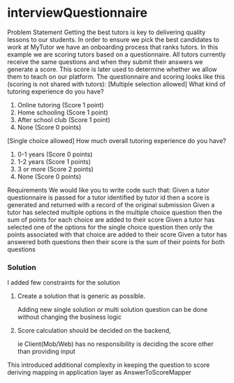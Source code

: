 # interviewQuestionnaire

Problem Statement
Getting the best tutors is key to delivering quality lessons to our students. In order to ensure
we pick the best candidates to work at MyTutor we have an onboarding process that ranks
tutors. In this example we are scoring tutors based on a questionnaire. All tutors currently
receive the same questions and when they submit their answers we generate a score. This
score is later used to determine whether we allow them to teach on our platform. The
questionnaire and scoring looks like this (scoring is not shared with tutors):
[Multiple selection allowed] What kind of tutoring experience do you have?
1. Online tutoring (Score 1 point)
2. Home schooling (Score 1 point)
3. After school club (Score 1 point)
4. None (Score 0 points)
   
[Single choice allowed] How much overall tutoring experience do you have?
1. 0-1 years (Score 0 points)
2. 1-2 years (Score 1 points)
3. 3 or more (Score 2 points)
4. None (Score 0 points)
   
Requirements
We would like you to write code such that:
Given a tutor questionnaire is passed for a tutor identified by tutor id then a score is
generated and returned with a record of the original submission
Given a tutor has selected multiple options in the multiple choice question then the
sum of points for each choice are added to their score
Given a tutor has selected one of the options for the single choice question then only
the points associated with that choice are added to their score
Given a tutor has answered both questions then their score is the sum of their points
for both questions

### Solution
I added few constraints for the solution

1. Create a solution that is generic as possible.

   Adding new single solution or multi solution question can be done without changing the business logic
   
2. Score calculation should be decided on the backend, 

   ie Client(Mob/Web) has no responsibility is deciding the score other than providing input

This introduced additional complexity in keeping the question to score deriving mapping in application layer
as AnswerToScoreMapper  
   

